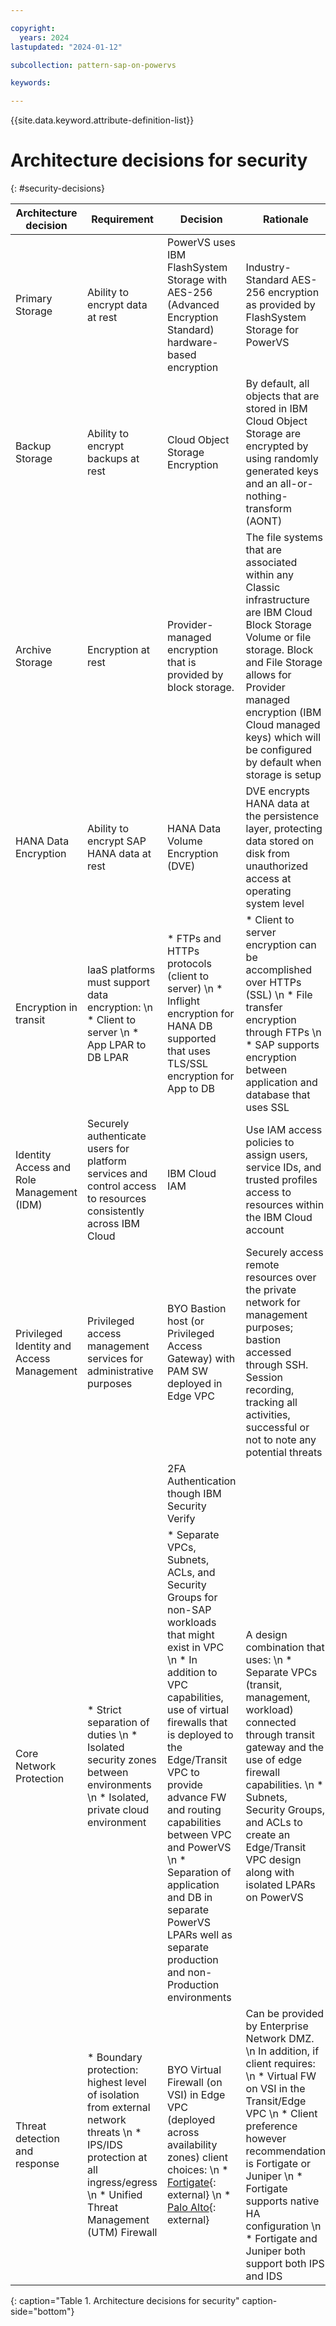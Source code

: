 ```yaml
---

copyright:
  years: 2024
lastupdated: "2024-01-12"

subcollection: pattern-sap-on-powervs

keywords:

---
```


{{site.data.keyword.attribute-definition-list}}

# Architecture decisions for security
{: #security-decisions}

| Architecture decision | Requirement | Decision | Rationale
|----|----|----|----|
| Primary Storage                         | Ability to encrypt data at rest                                                                                 | PowerVS uses IBM FlashSystem Storage with AES-256 (Advanced Encryption Standard) hardware-based encryption                                                           | Industry-Standard AES-256 encryption as provided by FlashSystem Storage for PowerVS|
| Backup Storage                       | Ability to encrypt backups at rest                                                                              |Cloud Object Storage Encryption                                                                                                                                       | By default, all objects that are stored in IBM Cloud Object Storage are encrypted by using randomly generated keys and an all-or-nothing-transform (AONT)|
|Archive Storage                         | Encryption at rest| Provider-managed encryption that is provided by block storage.                                                                                                                | The file systems that are associated within any Classic infrastructure are IBM Cloud Block Storage Volume or file storage. Block and File Storage allows for Provider managed encryption (IBM Cloud managed keys) which will be configured by default when storage is setup|
|HANA Data Encryption                    | Ability to encrypt SAP HANA data at rest                                                                        |HANA Data Volume Encryption (DVE)                                                                                                                                     | DVE encrypts HANA data at the persistence layer, protecting data stored on disk from unauthorized access at operating system level|
|Encryption in transit            |IaaS platforms must support data encryption: \n * Client to server \n * App LPAR to DB LPAR                                                                     | * FTPs and HTTPs protocols (client to server) \n * Inflight encryption for HANA DB supported that uses TLS/SSL encryption for App to DB                                                                                                                       | * Client to server encryption can be accomplished over HTTPs (SSL) \n * File transfer encryption through FTPs \n * SAP supports encryption between application and database that uses SSL
|Identity Access and Role Management (IDM)| Securely authenticate users for platform services and control access to resources consistently across IBM Cloud |IBM Cloud IAM                                                                                                                                                         | Use IAM access policies to assign users, service IDs, and trusted profiles access to resources within the IBM Cloud account
|Privileged Identity and Access Management | Privileged access management services for administrative purposes                                               |BYO Bastion host (or Privileged Access Gateway) with PAM SW deployed in Edge VPC                                                                                  | Securely access remote resources over the private network for management purposes; bastion accessed through SSH. Session recording, tracking all activities, successful or not to note any potential threats
|                               |          |2FA Authentication though IBM Security Verify                                                                                                                     |
| Core Network Protection | * Strict separation of duties \n * Isolated security zones between environments \n * Isolated, private cloud environment | * Separate VPCs, Subnets, ACLs, and Security Groups for non-SAP workloads that might exist in VPC \n * In addition to VPC capabilities, use of virtual firewalls that is deployed to the Edge/Transit VPC to provide advance FW and routing capabilities between VPC and PowerVS \n * Separation of application and DB in separate PowerVS LPARs well as separate production and non-Production environments | A design combination that uses: \n * Separate VPCs (transit, management, workload) connected through transit gateway and the use of edge firewall capabilities. \n * Subnets, Security Groups, and ACLs to create an Edge/Transit VPC design along with isolated LPARs on PowerVS |
| Threat detection and response | * Boundary protection: highest level of isolation from external network threats \n * IPS/IDS protection at all ingress/egress \n * Unified Threat Management (UTM) Firewall|BYO Virtual Firewall (on VSI) in Edge VPC (deployed across availability zones) client choices: \n * [Fortigate](https://cloud.ibm.com/catalog/content/ibm-fortigate-AP-HA-terraform-deploy-5dd3e4ba-c94b-43ab-b416-c1c313479cec-global){: external} \n * [Palo Alto](https://cloud.ibm.com/catalog/content/ibmcloud-vmseries-1.9-6470816d-562d-4627-86a5-fe3ad4e94b30-global){: external} | Can be provided by Enterprise Network DMZ. \n In addition, if client requires: \n * Virtual FW on VSI in the Transit/Edge VPC \n * Client preference however recommendation is Fortigate or Juniper \n * Fortigate supports native HA configuration \n * Fortigate and Juniper both support both IPS and IDS
{: caption="Table 1. Architecture decisions for security" caption-side="bottom"}
